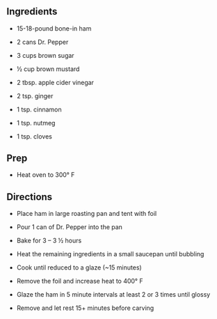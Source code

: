 # 

## Ingredients

- 15-18-pound bone-in ham

- 2 cans Dr. Pepper

- 3 cups brown sugar

- ½ cup brown mustard

- 2 tbsp. apple cider vinegar

- 2 tsp. ginger

- 1 tsp. cinnamon

- 1 tsp. nutmeg

- 1 tsp. cloves

## Prep

- Heat oven to 300° F

## Directions

- Place ham in large roasting pan and tent with foil

- Pour 1 can of Dr. Pepper into the pan

- Bake for 3 – 3 ½ hours

- Heat the remaining ingredients in a small saucepan until bubbling

- Cook until reduced to a glaze (~15 minutes)

- Remove the foil and increase heat to 400° F

- Glaze the ham in 5 minute intervals at least 2 or 3 times until
    glossy

- Remove and let rest 15+ minutes before carving
